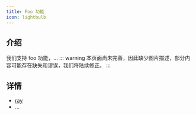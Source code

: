 ```yaml
---
title: Foo 功能
icon: lightbulb
---
```


## 介绍

我们支持 foo 功能，...
::: warning
本页面尚未完善，因此缺少图片描述，部分内容可能存在缺失和谬误，我们将陆续修正。
:::
## 详情

- [ray](ray.md)
- ...
